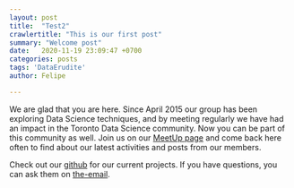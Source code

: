 ```yaml
---
layout: post
title:  "Test2"
crawlertitle: "This is our first post"
summary: "Welcome post"
date:   2020-11-19 23:09:47 +0700
categories: posts
tags: 'DataErudite'
author: Felipe

---
```


We are glad that you are here. Since April 2015 our group has been exploring Data Science techniques, and by meeting regularly we have had an impact in the Toronto Data Science community. Now you can be part of this community as well. Join us on our [MeetUp page](https://www.meetup.com/Toronto-Machine-Learning-Book-Club/) and come back here often to find about our latest activities and posts from our members.


Check out our [github][the-gh] for our current projects. If you have questions, you can ask them on [the-email][the-email].

[the-gh]: http://github.com/
[the-email]:  mailto:datascientistswithoutbordersto@gmail.com
